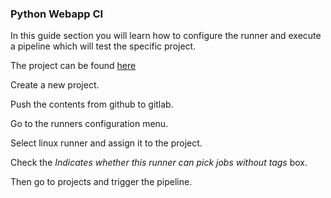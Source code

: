 ### Python Webapp CI

In this guide section you will learn how to configure the runner and execute a pipeline which will test the specific project.

The project can be found [here](https://github.com/r3ap3rpy/gitlab-flask)

Create a new project.

Push the contents from github to gitlab.

Go to the runners configuration menu.

Select linux runner and assign it to the project.

Check the *Indicates whether this runner can pick jobs without tags* box.

Then go to projects and trigger the pipeline.
